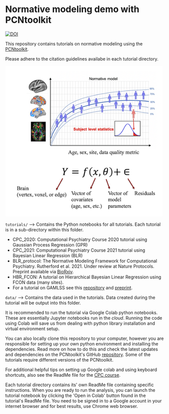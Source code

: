 # Normative modeling demo with PCNtoolkit

[![DOI](https://zenodo.org/badge/DOI/10.5281/zenodo.5592153.svg)](https://doi.org/10.5281/zenodo.5592153)

This repository contains tutorials on normative modeling using the [PCNtoolkit](https://pcntoolkit.readthedocs.io/en/latest/). 

Please adhere to the citation guidelines availabe in each tutorial directory.


<div>
<img src="data/NormModelSetup.png" width="500"/>
</div>


`tutorials/` --> Contains the Python notebooks for all tutorials. Each tutorial is in a sub-directory within this folder. 

* CPC_2020: Computational Psychiatry Course 2020 tutorial using Gaussian Process Regression (GPR)
* CPC_2021: Computational Psychiatry Course 2021 tutorial using Bayesian Linear Regression (BLR)
* BLR_protocol: The Normative Modeling Framework for Computational Psychiatry. Rutherford et al. 2021. Under review at Nature Protocols. Preprint available via [BioRxiv](https://www.biorxiv.org/content/10.1101/2021.08.08.455583v1).
* HBR_FCON: A tutorial on Hierarchical Bayesian Linear Regression using FCON data (many sites).
* For a tutorial on GAMLSS see this [repository](https://github.com/dinga92/gamlss_normative_paper) and [preprint](https://www.biorxiv.org/content/10.1101/2021.06.14.448106v1.abstract). 

`data/` --> Contains the data used in the tutorials. Data created during the tutorial will be output into this folder. 


It is recommended to run the tutorial via Google Colab python notebooks. These are essentially Jupyter notebooks run in the *cloud*. Running the code using Colab will save us from dealing with python library installation and virtual environment setup. 


You can also locally clone this repository to your computer, however you are responsible for setting up your own python environment and installing the dependencies. Read more on how to do this and check the latest updates and dependencies on the PCNtoolkit's GitHub [repository](https://github.com/amarquand/PCNtoolkit). Some of the tutorials require different versions of the PCNtoolkit. 


For additional helpful tips on setting up Google colab and using keyboard shortcuts, also see the ReadMe file for the [CPC course](https://github.com/predictive-clinical-neuroscience/PCNtoolkit-demo/tree/main/tutorials/Comp_Psych_Course).


Each tutorial directory contains its' own ReadMe file containing specific instructions. When you are ready to run the analysis, you can launch the tutorial notebook by clicking the 'Open in Colab' button found in the tutorial's ReadMe file. You need to be signed in to a Google account in your internet browser and for best results, use Chrome web browser. 
